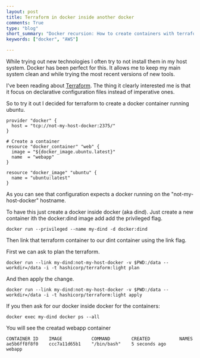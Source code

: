 ```yaml
---
layout: post
title: Terraform in docker inside another docker
comments: True
type: "blog"
short_summary: "Docker recursion: How to create containers with terraform on a docker inside another docker. Useful to quickly test terraform without having to use AWS or similar."
keywords: ["docker", "AWS"]

---
```


While trying out new technologies I often try to not install them in my host system. Docker has been perfect for this. 
It allows me to keep my main system clean and while trying the most recent versions of new tools.

I've been reading about [Terraform](https://www.terraform.io/). The thing it clearly interested me is that it focus on declarative configuration files instead of imperative ones.

So to try it out I decided for terraform to create a docker container running ubuntu.

```
provider "docker" {
  host = "tcp://not-my-host-docker:2375/"
}

# Create a container
resource "docker_container" "web" {
  image = "${docker_image.ubuntu.latest}"
  name  = "webapp"
}

resource "docker_image" "ubuntu" {
  name = "ubuntu:latest"
}
```

As you can see that configuration expects a docker running on the "not-my-host-docker" hostname.

To have this just create a docker inside docker (aka dind). Just create a new container ith the docker:dind image add add the privileged flag.

```
docker run --privileged --name my-dind -d docker:dind
```

Then link that terraform container to our dint container using the link flag.

First we can ask to plan the terraform.
```
docker run --link my-dind:not-my-host-docker -v $PWD:/data --workdir=/data -i -t hashicorp/terraform:light plan
```

And then apply the change.
```
docker run --link my-dind:not-my-host-docker -v $PWD:/data --workdir=/data -i -t hashicorp/terraform:light apply
```

If you then ask for our docker inside docker for the containers:
```
docker exec my-dind docker ps --all
```

You will see the creatad webapp container
```
CONTAINER ID    IMAGE           COMMAND        CREATED           NAMES
ae5b6ff8f8f0    ccc7a11d65b1    "/bin/bash"    5 seconds ago     webapp
```
